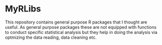 # MyRLibs
This repository contains general purpose R packages that I thought are useful. As general purpose packages these are not equipped with functions 
to conduct specific statistical analysis but they help in doing the analysis via optmizing the data reading, data cleaning etc.
